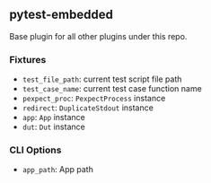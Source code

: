 ## pytest-embedded

Base plugin for all other plugins under this repo.

### Fixtures

- `test_file_path`: current test script file path
- `test_case_name`: current test case function name
- `pexpect_proc`: `PexpectProcess` instance
- `redirect`: `DuplicateStdout` instance
- `app`: `App` instance
- `dut`: `Dut` instance

### CLI Options
- `app_path`: App path
